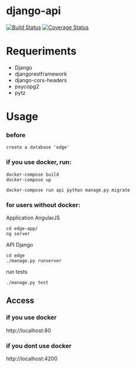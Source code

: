 # django-api

[![Build Status](https://travis-ci.org/NetoDevel/django-api.svg?branch=master)](https://travis-ci.org/NetoDevel/django-api)
[![Coverage Status](https://coveralls.io/repos/github/NetoDevel/django-api/badge.svg?branch=master)](https://coveralls.io/github/NetoDevel/django-api?branch=master)

# Requeriments

* Django
* djangorestframework
* django-cors-headers
* psycopg2
* pytz

# Usage

### before
```
create a database 'edge'
```

### if you use docker, run:
```
docker-compose build
docker-compose up

docker-compose run api python manage.py migrate
```
### for users without docker:

Application AngularJS
```
cd edge-app/
ng server
```

API Django

```
cd edge
./manage.py runserver
```

run tests
```
./manage.py test
```

## Access

### if you use docker
http://localhost:80

### if you dont use docker
http://localhost:4200


